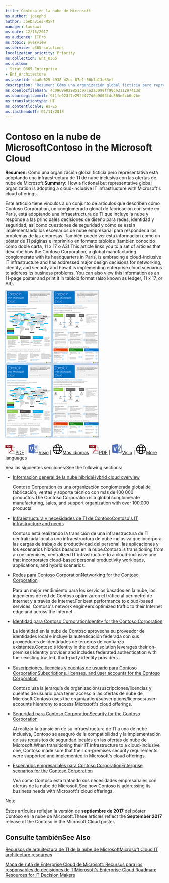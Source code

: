 ```yaml
---
title: Contoso en la nube de Microsoft
ms.author: josephd
author: JoeDavies-MSFT
manager: laurawi
ms.date: 12/15/2017
ms.audience: ITPro
ms.topic: overview
ms.service: o365-solutions
localization_priority: Priority
ms.collection: Ent_O365
ms.custom:
- Strat_O365_Enterprise
- Ent_Architecture
ms.assetid: c4a6d625-4938-42cc-87e1-56b7a13c63ef
description: "Resumen: Cómo una organización global ficticia pero representativa está adoptando una infraestructura de TI de nube inclusiva con las ofertas de nube de Microsoft."
ms.openlocfilehash: 4c0969e929851c97c62a3099ff90ce311297413d
ms.sourcegitcommit: 9f1fe023f7e2924477d6e9003fdc805e3cb6e2be
ms.translationtype: HT
ms.contentlocale: es-ES
ms.lasthandoff: 01/11/2018
---
```

# <a name="contoso-in-the-microsoft-cloud"></a><span data-ttu-id="7631f-103">Contoso en la nube de Microsoft</span><span class="sxs-lookup"><span data-stu-id="7631f-103">Contoso in the Microsoft Cloud</span></span>

 <span data-ttu-id="7631f-104">**Resumen:** Cómo una organización global ficticia pero representativa está adoptando una infraestructura de TI de nube inclusiva con las ofertas de nube de Microsoft.</span><span class="sxs-lookup"><span data-stu-id="7631f-104">**Summary:** How a fictional but representative global organization is adopting a cloud-inclusive IT infrastructure with Microsoft's cloud offerings.</span></span>
  
<span data-ttu-id="7631f-p101">Este artículo tiene vínculos a un conjunto de artículos que describen cómo Contoso Corporation, un conglomerado global de fabricación con sede en París, está adoptando una infraestructura de TI que incluye la nube y responde a las principales decisiones de diseño para redes, identidad y seguridad, así como cuestiones de seguridad y cómo se están implementando los escenarios de nube empresarial para responder a los problemas de las empresas. También puede ver esta información como un póster de 11 páginas e imprimirlo en formato tabloide (también conocido como doble carta, 11 x 17 o A3).</span><span class="sxs-lookup"><span data-stu-id="7631f-p101">This article links you to a set of articles that describe how the Contoso Corporation, a global manufacturing conglomerate with its headquarters in Paris, is embracing a cloud-inclusive IT infrastructure and has addressed major design decisions for networking, identity, and security and how it is implementing enterprise cloud scenarios to address its business problems. You can also view this information as an 11-page poster and print it in tabloid format (also known as ledger, 11 x 17, or A3).</span></span>
  
<span data-ttu-id="7631f-107">[![Imagen en miniatura del póster “Contoso en Microsoft Cloud”.](images/Contoso_Poster/Thumbnail.png)](https://www.microsoft.com/download/details.aspx?id=54427)</span><span class="sxs-lookup"><span data-stu-id="7631f-107">[![Thumb image of the Contoso in the Microsoft Cloud poster.](images/Contoso_Poster/Thumbnail.png)](https://www.microsoft.com/download/details.aspx?id=54427)</span></span>
  
<span data-ttu-id="7631f-108">![Archivo PDF](images/Common_Images/PDFIcon.png)[PDF](https://go.microsoft.com/fwlink/p/?linkid=842085)  | ![Archivo de Visio](images/Common_Images/VisioIcon.png)[Visio](https://go.microsoft.com/fwlink/p/?linkid=842086)  | ![Ver una página con versiones en otros idiomas](images/Common_Images/GlobeIcon.png)[Más idiomas](https://www.microsoft.com/download/details.aspx?id=54427)</span><span class="sxs-lookup"><span data-stu-id="7631f-108">![PDF file](images/Common_Images/PDFIcon.png)[PDF](https://go.microsoft.com/fwlink/p/?linkid=842085)  | ![Visio file](images/Common_Images/VisioIcon.png)[Visio](https://go.microsoft.com/fwlink/p/?linkid=842086)  | ![See a page with versions in additional languages](images/Common_Images/GlobeIcon.png)[More languages](https://www.microsoft.com/download/details.aspx?id=54427)</span></span>
  
<span data-ttu-id="7631f-109">Vea las siguientes secciones:</span><span class="sxs-lookup"><span data-stu-id="7631f-109">See the following sections:</span></span>
  
- [<span data-ttu-id="7631f-110">Información general de la nube híbrida</span><span class="sxs-lookup"><span data-stu-id="7631f-110">Hybrid cloud overview</span></span>](hybrid-cloud-overview.md)
    
    <span data-ttu-id="7631f-111">Contoso Corporation es una organización conglomerada global de fabricación, ventas y soporte técnico con más de 100 000 productos.</span><span class="sxs-lookup"><span data-stu-id="7631f-111">The Contoso Corporation is a global conglomerate manufacturing, sales, and support organization with over 100,000 products.</span></span>
    
- [<span data-ttu-id="7631f-112">Infraestructura y necesidades de TI de Contoso</span><span class="sxs-lookup"><span data-stu-id="7631f-112">Contoso's IT infrastructure and needs</span></span>](contoso-it-infrastructure-and-needs.md)
    
    <span data-ttu-id="7631f-113">Contoso está realizando la transición de una infraestructura de TI centralizada local a una infraestructura de nube inclusiva que incorpora las cargas de trabajo de productividad del personal, las aplicaciones y los escenarios híbridos basados en la nube.</span><span class="sxs-lookup"><span data-stu-id="7631f-113">Contoso is transitioning from an on-premises, centralized IT infrastructure to a cloud-inclusive one that incorporates cloud-based personal productivity workloads, applications, and hybrid scenarios.</span></span>
    
- [<span data-ttu-id="7631f-114">Redes para Contoso Corporation</span><span class="sxs-lookup"><span data-stu-id="7631f-114">Networking for the Contoso Corporation</span></span>](networking-for-the-contoso-corporation.md)
    
    <span data-ttu-id="7631f-115">Para un mejor rendimiento para los servicios basados en la nube, los ingenieros de red de Contoso optimizaron el tráfico al perímetro de Internet y a través de Internet.</span><span class="sxs-lookup"><span data-stu-id="7631f-115">For best performance to cloud-based services, Contoso's network engineers optimized traffic to their Internet edge and across the Internet.</span></span>
    
- [<span data-ttu-id="7631f-116">Identidad para Contoso Corporation</span><span class="sxs-lookup"><span data-stu-id="7631f-116">Identity for the Contoso Corporation</span></span>](identity-for-the-contoso-corporation.md)
    
    <span data-ttu-id="7631f-117">La identidad en la nube de Contoso aprovecha su proveedor de identidades local e incluye la autenticación federada con sus proveedores de identidades de terceros de confianza existentes.</span><span class="sxs-lookup"><span data-stu-id="7631f-117">Contoso's identity in the cloud solution leverages their on-premises identity provider and includes federated authentication with their existing trusted, third-party identity providers.</span></span>
    
- [<span data-ttu-id="7631f-118">Suscripciones, licencias y cuentas de usuario para Contoso Corporation</span><span class="sxs-lookup"><span data-stu-id="7631f-118">Subscriptions, licenses, and user accounts for the Contoso Corporation</span></span>](subscriptions-licenses-and-user-accounts-for-the-contoso-corporation.md)
    
    <span data-ttu-id="7631f-119">Contoso usa la jerarquía de organización/suscripciones/licencias y cuentas de usuario para tener acceso a las ofertas de nube de Microsoft.</span><span class="sxs-lookup"><span data-stu-id="7631f-119">Contoso uses the organization/subscriptions/licenses/user accounts hierarchy to access Microsoft's cloud offerings.</span></span>
    
- [<span data-ttu-id="7631f-120">Seguridad para Contoso Corporation</span><span class="sxs-lookup"><span data-stu-id="7631f-120">Security for the Contoso Corporation</span></span>](security-for-the-contoso-corporation.md)
    
    <span data-ttu-id="7631f-121">Al realizar la transición de su infraestructura de TI a una de nube inclusiva, Contoso se aseguró de la compatibilidad y la implementación de sus requisitos de seguridad locales en las ofertas de nube de Microsoft.</span><span class="sxs-lookup"><span data-stu-id="7631f-121">When transitioning their IT infrastructure to a cloud-inclusive one, Contoso made sure that their on-premises security requirements were supported and implemented in Microsoft's cloud offerings.</span></span>
    
- [<span data-ttu-id="7631f-122">Escenarios empresariales para Contoso Corporation</span><span class="sxs-lookup"><span data-stu-id="7631f-122">Enterprise scenarios for the Contoso Corporation</span></span>](enterprise-scenarios-for-the-contoso-corporation.md)
    
    <span data-ttu-id="7631f-123">Vea cómo Contoso está tratando sus necesidades empresariales con ofertas de la nube de Microsoft.</span><span class="sxs-lookup"><span data-stu-id="7631f-123">See how Contoso is addressing its business needs with Microsoft's cloud offerings.</span></span>
    
> [!NOTE]
> <span data-ttu-id="7631f-124">Estos artículos reflejan la versión de **septiembre de 2017** del póster Contoso en la nube de Microsoft.</span><span class="sxs-lookup"><span data-stu-id="7631f-124">These articles reflect the **September 2017** release of the Contoso in the Microsoft Cloud poster.</span></span>
  
## <a name="see-also"></a><span data-ttu-id="7631f-125">Consulte también</span><span class="sxs-lookup"><span data-stu-id="7631f-125">See Also</span></span>

[<span data-ttu-id="7631f-126">Recursos de arquitectura de TI de la nube de Microsoft</span><span class="sxs-lookup"><span data-stu-id="7631f-126">Microsoft Cloud IT architecture resources</span></span>](microsoft-cloud-it-architecture-resources.md)

<span data-ttu-id="7631f-127">[Mapa de ruta de Enterprise Cloud de Microsoft: Recursos para los responsables de decisiones de TI](https://sway.com/FJ2xsyWtkJc2taRD)</span><span class="sxs-lookup"><span data-stu-id="7631f-127">[Microsoft's Enterprise Cloud Roadmap: Resources for IT Decision Makers](https://sway.com/FJ2xsyWtkJc2taRD)</span></span>



